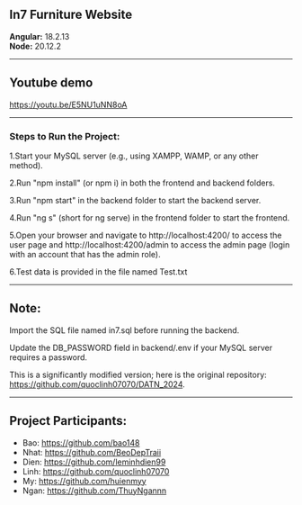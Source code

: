 ## In7 Furniture Website

**Angular:** 18.2.13  
**Node:** 20.12.2  

---

## Youtube demo

https://youtu.be/E5NU1uNN8oA

---

### Steps to Run the Project:

1.Start your MySQL server (e.g., using XAMPP, WAMP, or any other method).

2.Run "npm install" (or npm i) in both the frontend and backend folders.

3.Run "npm start" in the backend folder to start the backend server.

4.Run "ng s" (short for ng serve) in the frontend folder to start the frontend.

5.Open your browser and navigate to http://localhost:4200/ to access the user page and http://localhost:4200/admin to access the
admin  page (login with an account that has the admin role).

6.Test data is provided in the file named Test.txt

---

## Note:

Import the SQL file named in7.sql before running the backend.

Update the DB_PASSWORD field in backend/.env if your MySQL server requires a password.

This is a significantly modified version; here is the original repository: https://github.com/quoclinh07070/DATN_2024.

---

## Project Participants:
- Bao: https://github.com/bao148
- Nhat: https://github.com/BeoDepTraii
- Dien: https://github.com/leminhdien99
- Linh: https://github.com/quoclinh07070
- My: https://github.com/huienmyy
- Ngan: https://github.com/ThuyNgannn
